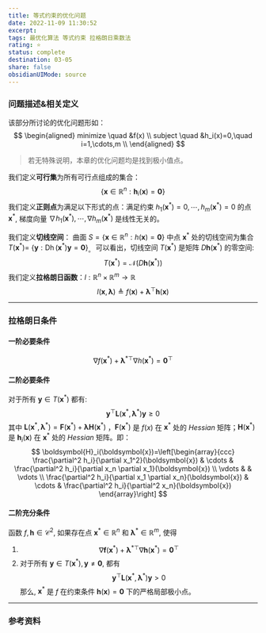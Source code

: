 ```yaml
---
title: 等式约束的优化问题
date: 2022-11-09 11:30:52
excerpt: 
tags: 最优化算法 等式约束 拉格朗日乘数法
rating: ⭐
status: complete 
destination: 03-05 
share: false
obsidianUIMode: source
---
```

### 问题描述&相关定义
该部分所讨论的优化问题形如：$$
\begin{aligned}
minimize \quad &f(x) \\
subject \quad &h_i(x)=0,\quad i=1,\cdots,m \\
\end{aligned}
$$
> 若无特殊说明，本章的优化问题均是找到极小值点。

我们定义**可行集**为所有可行点组成的集合：$$
\left\{\boldsymbol{x} \in \mathbb{R}^n: \boldsymbol{h}_i(\boldsymbol{x})=\mathbf{0}\right\}
$$
我们定义**正则点**为满足以下形式的点：满足约束 $h_1\left(\boldsymbol{x}^*\right)=0, \cdots, h_m\left(\boldsymbol{x}^*\right)=0$ 的点 $\boldsymbol{x}^*$, 梯度向量 $\nabla h_1\left(\boldsymbol{x}^*\right), \cdots, \nabla h_m\left(\boldsymbol{x}^*\right)$ 是线性无关的。

我们定义**切线空间**： 曲面 $S=\left\{\boldsymbol{x} \in \mathbb{R}^n: h(\boldsymbol{x})=\mathbf{0}\right\}$ 中点 $\boldsymbol{x}^*$ 处的切线空间为集合 $T\left(\boldsymbol{x}^*\right)=$ $\left\{\boldsymbol{y}: \operatorname{Dh}\left(\boldsymbol{x}^*\right) \boldsymbol{y}=\mathbf{0}\right\}_{\text {。 }}$
可以看出，切线空间 $T\left(\boldsymbol{x}^*\right)$ 是矩阵 $D \boldsymbol{h}\left(\boldsymbol{x}^*\right)$ 的零空间:
$$
T\left(\boldsymbol{x}^*\right)=\mathcal{N}\left(D \boldsymbol{h}\left(\boldsymbol{x}^*\right)\right)
$$
我们定义**拉格朗日函数**：$l: \mathbb{R}^n \times \mathbb{R}^m \rightarrow \mathbb{R}$ 
$$
l(\boldsymbol{x}, \boldsymbol{\lambda}) \triangleq f(\boldsymbol{x})+\boldsymbol{\lambda}^{\top} \boldsymbol{h}(\boldsymbol{x})
$$

---

### 拉格朗日条件
#### 一阶必要条件
$$
\nabla f(\boldsymbol{x}^*)+\boldsymbol{\lambda}^{* \top} \nabla h(\boldsymbol{x}^*)=\mathbf{0}^{\top} 
$$
#### 二阶必要条件
对于所有 $\boldsymbol{y} \in T(\boldsymbol{x}^* )$ 都有:
$$
\boldsymbol{y}^{\top} \mathbf{L}(\boldsymbol{x}^*, \boldsymbol{\lambda}^*)\boldsymbol{y}  \ge 0
$$
其中 $\mathbf{L}(\boldsymbol{x}^*, \boldsymbol{\lambda}^*) = \mathbf{F}(\boldsymbol{x}^* )+\boldsymbol{\lambda}\mathbf{H}(\boldsymbol{x}^*)$ ，$\mathbf{F}(\boldsymbol{x}^* )$ 是 $f(x)$ 在 $\boldsymbol{x}^*$ 处的 $Hessian$ 矩阵；$\mathbf{H}(\boldsymbol{x}^* )$ 是 $\boldsymbol{h}_i(\boldsymbol{x})$ 在 $\boldsymbol{x}^*$ 处的 $Hessian$ 矩阵。即： 
$$
\boldsymbol{H}_i(\boldsymbol{x})=\left[\begin{array}{ccc}
\frac{\partial^2 h_i}{\partial x_1^2}(\boldsymbol{x}) & \cdots & \frac{\partial^2 h_i}{\partial x_n \partial x_1}(\boldsymbol{x}) \\
\vdots & & \vdots \\
\frac{\partial^2 h_i}{\partial x_1 \partial x_n}(\boldsymbol{x}) & \cdots & \frac{\partial^2 h_i}{\partial^2 x_n}(\boldsymbol{x})
\end{array}\right]
$$

#### 二阶充分条件
函数 $f, \boldsymbol{h} \in \mathcal{C}^2$, 如果存在点 $\boldsymbol{x}^* \in \mathbb{R}^n$ 和 $\boldsymbol{\lambda}^* \in \mathbb{R}^m$, 使得
1. $$\nabla\boldsymbol{f}\left(\boldsymbol{x}^*\right)+\boldsymbol{\lambda}^{* \top}\nabla \boldsymbol{h}\left(\boldsymbol{x}^*\right)=\mathbf{0}^{\top}$$
2. 对于所有 $\boldsymbol{y} \in T\left(\boldsymbol{x}^*\right)$$, \boldsymbol{y} \neq \mathbf{0}$, 都有 $$\boldsymbol{y}^{\top} \boldsymbol{L}\left(\boldsymbol{x}^*, \boldsymbol{\lambda}^*\right) \boldsymbol{y}>0$$
那么, $\boldsymbol{x}^*$ 是 $f$ 在约束条件 $\boldsymbol{h}(\boldsymbol{x})=\mathbf{0}$ 下的严格局部极小点。

---
### 参考资料
[^1]: Edwin K. P. Chong 等著，孙志强等译；《最优化导论 (第四版》2015.